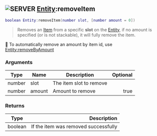 ## ![](images/server.png "SERVER") [Entity](entity_base):removeItem

```lua
boolean Entity:removeItem(number slot, [number amount = 0])
```

> Removes an [Item](item_base) from a specific **slot** on the [Entity](entity_base), if no amount is specified (or is not stackable), it will fully remove the item.

📝 To automatically remove an amount by item id, use [Entity:removeByAmount](entity_removeItemById)

### Arguments

| Type   | Name   | Description             | Optional |
| ------ | ------ | ----------------------- | -------: |
| number | slot   | The item slot to remove |          |
| number | amount | Amount to remove        |     true |

### Returns

| Type    |                          Description |
| ------- | -----------------------------------: |
| boolean | If the item was removed successfully |
